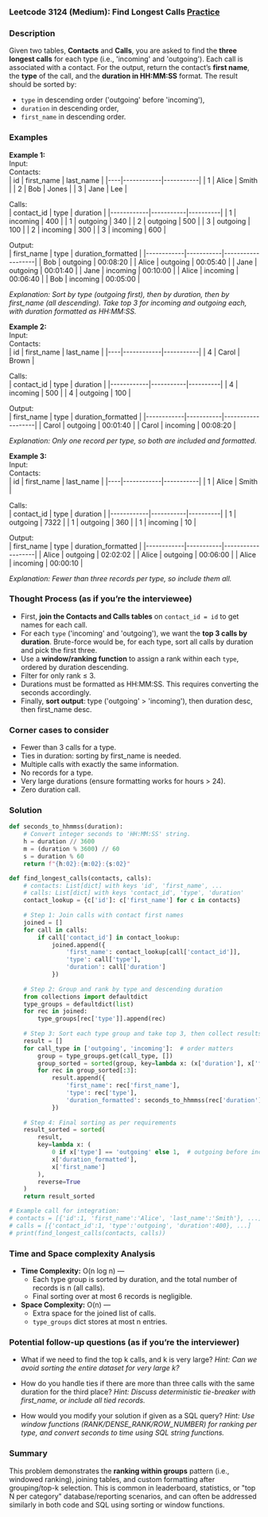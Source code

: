 ### Leetcode 3124 (Medium): Find Longest Calls [Practice](https://leetcode.com/problems/find-longest-calls)

### Description  
Given two tables, **Contacts** and **Calls**, you are asked to find the **three longest calls** for each type (i.e., 'incoming' and 'outgoing'). Each call is associated with a contact. For the output, return the contact’s **first name**, the **type** of the call, and the **duration in HH:MM:SS** format. The result should be sorted by:
- `type` in descending order ('outgoing' before 'incoming'),
- `duration` in descending order,
- `first_name` in descending order.

### Examples  

**Example 1:**  
Input:  
Contacts:  
| id | first_name | last_name |
|----|------------|-----------|
| 1  | Alice      | Smith     |
| 2  | Bob        | Jones     |
| 3  | Jane       | Lee       |

Calls:  
| contact_id | type      | duration |
|------------|-----------|----------|
| 1          | incoming  | 400      |
| 1          | outgoing  | 340      |
| 2          | outgoing  | 500      |
| 3          | outgoing  | 100      |
| 2          | incoming  | 300      |
| 3          | incoming  | 600      |

Output:  
| first_name | type      | duration_formatted |
|------------|-----------|-------------------|
| Bob        | outgoing  | 00:08:20          |
| Alice      | outgoing  | 00:05:40          |
| Jane       | outgoing  | 00:01:40          |
| Jane       | incoming  | 00:10:00          |
| Alice      | incoming  | 00:06:40          |
| Bob        | incoming  | 00:05:00          |

*Explanation: Sort by type (outgoing first), then by duration, then by first_name (all descending). Take top 3 for incoming and outgoing each, with duration formatted as HH:MM:SS.*

**Example 2:**  
Input:  
Contacts:  
| id | first_name | last_name |
|----|------------|-----------|
| 4  | Carol      | Brown     |

Calls:  
| contact_id | type      | duration |
|------------|-----------|----------|
| 4          | incoming  | 500      |
| 4          | outgoing  | 100      |

Output:  
| first_name | type      | duration_formatted |
|------------|-----------|-------------------|
| Carol      | outgoing  | 00:01:40          |
| Carol      | incoming  | 00:08:20          |

*Explanation: Only one record per type, so both are included and formatted.*

**Example 3:**  
Input:  
Contacts:  
| id | first_name | last_name |
|----|------------|-----------|
| 1  | Alice      | Smith     |

Calls:  
| contact_id | type      | duration |
|------------|-----------|----------|
| 1          | outgoing  | 7322     |
| 1          | outgoing  | 360      |
| 1          | incoming  | 10       |

Output:  
| first_name | type      | duration_formatted |
|------------|-----------|-------------------|
| Alice      | outgoing  | 02:02:02          |
| Alice      | outgoing  | 00:06:00          |
| Alice      | incoming  | 00:00:10          |

*Explanation: Fewer than three records per type, so include them all.*

### Thought Process (as if you’re the interviewee)  
- First, **join the Contacts and Calls tables** on `contact_id = id` to get names for each call.
- For each `type` ('incoming' and 'outgoing'), we want the **top 3 calls by duration**. Brute-force would be, for each type, sort all calls by duration and pick the first three.
- Use a **window/ranking function** to assign a rank within each `type`, ordered by duration descending.
- Filter for only rank ≤ 3.
- Durations must be formatted as HH:MM:SS. This requires converting the seconds accordingly.
- Finally, **sort output**: type ('outgoing' > 'incoming'), then duration desc, then first_name desc.

### Corner cases to consider  
- Fewer than 3 calls for a type.
- Ties in duration: sorting by first_name is needed.
- Multiple calls with exactly the same information.
- No records for a type.
- Very large durations (ensure formatting works for hours > 24).
- Zero duration call.

### Solution

```python
def seconds_to_hhmmss(duration):
    # Convert integer seconds to 'HH:MM:SS' string.
    h = duration // 3600
    m = (duration % 3600) // 60
    s = duration % 60
    return f"{h:02}:{m:02}:{s:02}"

def find_longest_calls(contacts, calls):
    # contacts: List[dict] with keys 'id', 'first_name', ...
    # calls: List[dict] with keys 'contact_id', 'type', 'duration'
    contact_lookup = {c['id']: c['first_name'] for c in contacts}
    
    # Step 1: Join calls with contact first names
    joined = []
    for call in calls:
        if call['contact_id'] in contact_lookup:
            joined.append({
                'first_name': contact_lookup[call['contact_id']],
                'type': call['type'],
                'duration': call['duration']
            })
    
    # Step 2: Group and rank by type and descending duration
    from collections import defaultdict
    type_groups = defaultdict(list)
    for rec in joined:
        type_groups[rec['type']].append(rec)
    
    # Step 3: Sort each type group and take top 3, then collect results
    result = []
    for call_type in ['outgoing', 'incoming']:  # order matters
        group = type_groups.get(call_type, [])
        group_sorted = sorted(group, key=lambda x: (x['duration'], x['first_name']), reverse=True)
        for rec in group_sorted[:3]:
            result.append({
                'first_name': rec['first_name'],
                'type': rec['type'],
                'duration_formatted': seconds_to_hhmmss(rec['duration'])
            })
    
    # Step 4: Final sorting as per requirements
    result_sorted = sorted(
        result,
        key=lambda x: (
            0 if x['type'] == 'outgoing' else 1,  # outgoing before incoming
            x['duration_formatted'],
            x['first_name']
        ),
        reverse=True
    )
    return result_sorted

# Example call for integration:
# contacts = [{'id':1, 'first_name':'Alice', 'last_name':'Smith'}, ...]
# calls = [{'contact_id':1, 'type':'outgoing', 'duration':400}, ...]
# print(find_longest_calls(contacts, calls))
```

### Time and Space complexity Analysis  

- **Time Complexity:** O(n log n) —  
  - Each type group is sorted by duration, and the total number of records is n (all calls).
  - Final sorting over at most 6 records is negligible.
- **Space Complexity:** O(n) —  
  - Extra space for the joined list of calls.
  - `type_groups` dict stores at most n entries.

### Potential follow-up questions (as if you’re the interviewer)  

- What if we need to find the top k calls, and k is very large?
  *Hint: Can we avoid sorting the entire dataset for very large k?*

- How do you handle ties if there are more than three calls with the same duration for the third place?
  *Hint: Discuss deterministic tie-breaker with first_name, or include all tied records.*

- How would you modify your solution if given as a SQL query?
  *Hint: Use window functions (RANK/DENSE_RANK/ROW_NUMBER) for ranking per type, and convert seconds to time using SQL string functions.*

### Summary
This problem demonstrates the **ranking within groups** pattern (i.e., windowed ranking), joining tables, and custom formatting after grouping/top-k selection. This is common in leaderboard, statistics, or "top N per category" database/reporting scenarios, and can often be addressed similarly in both code and SQL using sorting or window functions.